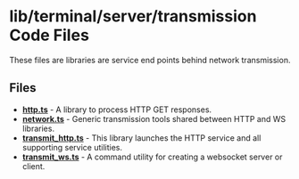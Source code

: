 # lib/terminal/server/transmission Code Files
These files are libraries are service end points behind network transmission.

## Files
<!-- Do not edit below this line.  Contents dynamically populated. -->

* **[http.ts](http.ts)**                   - A library to process HTTP GET responses.
* **[network.ts](network.ts)**             - Generic transmission tools shared between HTTP and WS libraries.
* **[transmit_http.ts](transmit_http.ts)** - This library launches the HTTP service and all supporting service utilities.
* **[transmit_ws.ts](transmit_ws.ts)**     - A command utility for creating a websocket server or client.